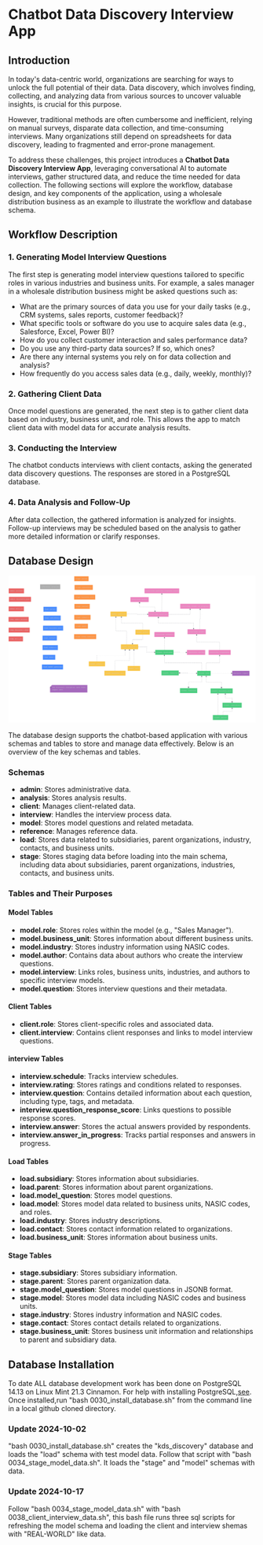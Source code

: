 # Chatbot Data Discovery Interview App

## Introduction

In today's data-centric world, organizations are searching for ways to unlock the full potential of their data. Data discovery, which involves finding, collecting, and analyzing data from various sources to uncover valuable insights, is crucial for this purpose.

However, traditional methods are often cumbersome and inefficient, relying on manual surveys, disparate data collection, and time-consuming interviews. Many organizations still depend on spreadsheets for data discovery, leading to fragmented and error-prone management.

To address these challenges, this project introduces a **Chatbot Data Discovery Interview App**, leveraging conversational AI to automate interviews, gather structured data, and reduce the time needed for data collection. The following sections will explore the workflow, database design, and key components of the application, using a wholesale distribution business as an example to illustrate the workflow and database schema.

## Workflow Description

### 1. Generating Model Interview Questions
The first step is generating model interview questions tailored to specific roles in various industries and business units. For example, a sales manager in a wholesale distribution business might be asked questions such as:

- What are the primary sources of data you use for your daily tasks (e.g., CRM systems, sales reports, customer feedback)?
- What specific tools or software do you use to acquire sales data (e.g., Salesforce, Excel, Power BI)?
- How do you collect customer interaction and sales performance data?
- Do you use any third-party data sources? If so, which ones?
- Are there any internal systems you rely on for data collection and analysis?
- How frequently do you access sales data (e.g., daily, weekly, monthly)?

### 2. Gathering Client Data
Once model questions are generated, the next step is to gather client data based on industry, business unit, and role. This allows the app to match client data with model data for accurate analysis results.

### 3. Conducting the Interview
The chatbot conducts interviews with client contacts, asking the generated data discovery questions. The responses are stored in a PostgreSQL database.

### 4. Data Analysis and Follow-Up
After data collection, the gathered information is analyzed for insights. Follow-up interviews may be scheduled based on the analysis to gather more detailed information or clarify responses.

## Database Design
![data discovery](kds_discovery-2024-09-03.png)

The database design supports the chatbot-based application with various schemas and tables to store and manage data effectively. Below is an overview of the key schemas and tables.

### Schemas
- **admin**: Stores administrative data.
- **analysis**: Stores analysis results.
- **client**: Manages client-related data.
- **interview**: Handles the interview process data.
- **model**: Stores model questions and related metadata.
- **reference**: Manages reference data.
- **load**: Stores data related to subsidiaries, parent organizations, industry, contacts, and business units.
- **stage**: Stores staging data before loading into the main schema, including data about subsidiaries, parent organizations, industries, contacts, and business units.

### Tables and Their Purposes

#### Model Tables
- **model.role**: Stores roles within the model (e.g., "Sales Manager").
- **model.business_unit**: Stores information about different business units.
- **model.industry**: Stores industry information using NASIC codes.
- **model.author**: Contains data about authors who create the interview questions.
- **model.interview**: Links roles, business units, industries, and authors to specific interview models.
- **model.question**: Stores interview questions and their metadata.

#### Client Tables
- **client.role**: Stores client-specific roles and associated data.
- **client.interview**: Contains client responses and links to model interview questions.

#### interview Tables
- **interview.schedule**: Tracks interview schedules.
- **interview.rating**: Stores ratings and conditions related to responses.
- **interview.question**: Contains detailed information about each question, including type, tags, and metadata.
- **interview.question_response_score**: Links questions to possible response scores.
- **interview.answer**: Stores the actual answers provided by respondents.
- **interview.answer_in_progress**: Tracks partial responses and answers in progress.

#### Load Tables
- **load.subsidiary**: Stores information about subsidiaries.
- **load.parent**: Stores information about parent organizations.
- **load.model_question**: Stores model questions.
- **load.model**: Stores model data related to business units, NASIC codes, and roles.
- **load.industry**: Stores industry descriptions.
- **load.contact**: Stores contact information related to organizations.
- **load.business_unit**: Stores information about business units.

#### Stage Tables
- **stage.subsidiary**: Stores subsidiary information.
- **stage.parent**: Stores parent organization data.
- **stage.model_question**: Stores model questions in JSONB format.
- **stage.model**: Stores model data including NASIC codes and business units.
- **stage.industry**: Stores industry information and NASIC codes.
- **stage.contact**: Stores contact details related to organizations.
- **stage.business_unit**: Stores business unit information and relationships to parent and subsidiary data.

## Database Installation 

To date ALL database development work has been done on PostgreSQL 14.13 on Linux Mint 21.3 Cinnamon. For help with installing PostgreSQL,[see](https://postgresql.org). Once installed,run "bash 0030_install_database.sh" from the command line in a local github cloned directory.
### Update 2024-10-02
 "bash 0030_install_database.sh" creates the "kds_discovery" database and loads the "load" schema with test model data. Follow that script with "bash 0034_stage_model_data.sh". It loads the "stage" and "model" schemas with data.
 ### Update 2024-10-17
 Follow "bash 0034_stage_model_data.sh"  with "bash 0038_client_interview_data.sh", this bash file runs three sql scripts for refreshing the model schema  and loading the client and interview shemas with "REAL-WORLD" like data. 
 
 

